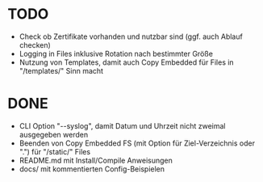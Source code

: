 # TODO

* Check ob Zertifikate vorhanden und nutzbar sind (ggf. auch Ablauf checken)
* Logging in Files inklusive Rotation nach bestimmter Größe
* Nutzung von Templates, damit auch Copy Embedded für Files in "/templates/"
  Sinn macht

# DONE
* CLI Option "--syslog", damit Datum und Uhrzeit nicht zweimal ausgegeben
  werden
* Beenden von Copy Embedded FS (mit Option für Ziel-Verzeichnis oder ".") für
  "/static/" Files
* README.md mit Install/Compile Anweisungen
* docs/ mit kommentierten Config-Beispielen
